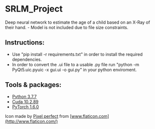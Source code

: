 
# SRLM_Project

Deep neural network to estimate the age of a child based on an X-Ray of their hand. - Model is not included due to file size constraints.  


## Instructions:

 - Use "pip install -r requirements.txt" in order to install the
   required dependencies.
 - In order to convert the .ui file to a usable .py file run "python -m 
   PyQt5.uic.pyuic -x gui.ui -o gui.py" in your python enviroment.

## Tools & packages:

 - [Python 3.7.7](https://www.python.org/downloads/release/python-370/)
 - [Cuda 10.2.89](https://developer.nvidia.com/cuda-10.2-download-archive)
 - [PyTorch 1.6.0](https://pytorch.org/get-started/locally/)
 
 Icon made by [Pixel perfect](https://www.flaticon.com/authors/pixel-perfect) from [www.flaticon.com](http://www.flaticon.com/)

